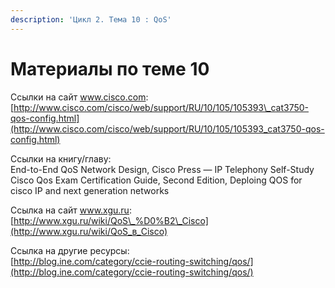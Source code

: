 ```yaml
---
description: 'Цикл 2. Тема 10 : QoS'
---
```


# Материалы по теме 10

Ссылки на сайт www.cisco.com:  
[http://www.cisco.com/cisco/web/support/RU/10/105/105393\_cat3750-qos-config.html](http://www.cisco.com/cisco/web/support/RU/10/105/105393_cat3750-qos-config.html)

Ссылки на книгу/главу:  
End-to-End QoS Network Design, Cisco Press — IP Telephony Self-Study Cisco Qos Exam Certification Guide, Second Edition, Deploing QOS for cisco IP and next generation networks

Ссылка на сайт www.xgu.ru:  
[http://www.xgu.ru/wiki/QoS\_%D0%B2\_Cisco](http://www.xgu.ru/wiki/QoS_в_Cisco)

Ссылка на другие ресурсы:  
[http://blog.ine.com/category/ccie-routing-switching/qos/](http://blog.ine.com/category/ccie-routing-switching/qos/)

